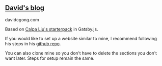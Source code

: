 ## [David's blog](https://davidcgong.com)

davidcgong.com

Based on [Calpa Liu's starterpack](https://calpa.me/) in Gatsby.js.

If you would like to set up a website similar to mine, I recommend following his steps in his [github repo](https://github.com/calpa/gatsby-starter-calpa-blog).

You can also clone mine so you don't have to delete the sections you don't want later. Steps for setup remain the same.
